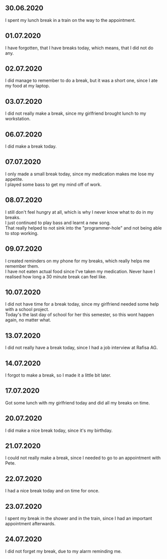 ## 30.06.2020  
I spent my lunch break in a train on the way to the appointment.  
  
## 01.07.2020  
I have forgotten, that I have breaks today, which means, that I did not do any.  
  
## 02.07.2020  
I did manage to remember to do a break, but it was a short one, since I ate my food at my laptop.  
  
## 03.07.2020  
I did not really make a break, since my girlfriend brought lunch to my workstation.  
  
## 06.07.2020  
I did make a break today.  
  
## 07.07.2020  
I only made a small break today, since my medication makes me lose my appetite.  
I played some bass to get my mind off of work.  
  
## 08.07.2020  
I still don't feel hungry at all, which is why I never know what to do in my breaks.  
I just continued to play bass and learnt a new song.  
That really helped to not sink into the "programmer-hole" and not being able to stop working.  
  
## 09.07.2020  
I created reminders on my phone for my breaks, which really helps me remember them.  
I have not eaten actual food since I've taken my medication. 
Never have I realised how long a 30 minute break can feel like.  
  
## 10.07.2020  
I did not have time for a break today, since my girlfriend needed some help with a school project.  
Today's the last day of school for her this semester, so this wont happen again, no matter what.  
  
## 13.07.2020
I did not really have a break today, since I had a job interview at Rafisa AG.  
  
## 14.07.2020  
I forgot to make a break, so I made it a little bit later.  
  
## 17.07.2020  
Got some lunch with my girlfriend today and did all my breaks on time.  
  
## 20.07.2020  
I did make a nice break today, since it's my birthday.  
  
## 21.07.2020  
I could not really make a break, since I needed to go to an appointment with Pete.  
  
## 22.07.2020  
I had a nice break today and on time for once.  
  
## 23.07.2020  
I spent my break in the shower and in the train, since I had an important appointment afterwards.  
  
## 24.07.2020  
I did not forget my break, due to my alarm reminding me.